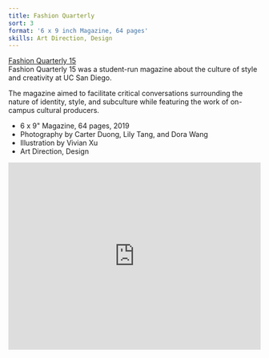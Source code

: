 ```yaml
---
title: Fashion Quarterly
sort: 3
format: '6 x 9 inch Magazine, 64 pages'
skills: Art Direction, Design
---
```

<div class="info-container">
<div class="info">
<a class="name clickable" href="https://drive.google.com/file/d/1RH-8dUJauF5vX_2Ge1ht_EuShS1039Dg/view?usp=sharing" target="_blank">
Fashion Quarterly 15
</a>
<div>
Fashion Quarterly 15 was a student-run magazine about the culture of style and creativity at UC San Diego.

The magazine aimed to facilitate critical conversations surrounding the nature of identity, style, and subculture while featuring the work of on-campus cultural producers.

- 6 x 9" Magazine, 64 pages, 2019
- Photography by Carter Duong, Lily Tang, and Dora Wang
- Illustration by Vivian Xu
- Art Direction, Design
</div>
</div>
</div>

<div class="image-container">

<div class="image-100w" style="padding:74.24% 0 0 0;position:relative;"><iframe src="https://player.vimeo.com/video/450015772?background=1&autoplay=1&loop=1&title=0&byline=0&portrait=0" style="position:absolute;top:0;left:0;width:100%;height:100%;" frameborder="0" allow="autoplay; fullscreen" allowfullscreen></iframe></div><script src="https://player.vimeo.com/api/player.js"></script>

<dynamic-image filename="fq-6.jpg" class="image-50w image-1"></dynamic-image>
<dynamic-image filename="fq-6.5.jpg" class="image-50w image-2"></dynamic-image>
<dynamic-image filename="fq-7.jpg" class="image-50w image-1"></dynamic-image>
<dynamic-image filename="fq-7.5.jpg" class="image-50w image-2"></dynamic-image>

<dynamic-image filename="fq-8.jpg" class="image-50w image-1"></dynamic-image>
<dynamic-image filename="fq-9.jpg" class="image-50w image-2"></dynamic-image>
<dynamic-image filename="fq-11.jpg" class="image-50w image-1"></dynamic-image>
<dynamic-image filename="fq-12.jpg" class="image-50w image-2"></dynamic-image>
</div>
